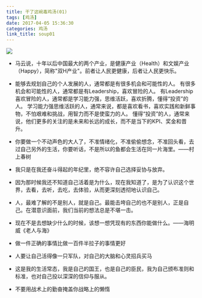```yaml
---
title: 干了这碗毒鸡汤(01)
tags: [鸡汤]
date: 2017-04-05 15:36:30
categories: 鸡汤
link_title: soup01
---
```

![](http://onxkn9cbz.bkt.clouddn.com/photo05.jpg)

- 马云说，十年以后中国最大的两个产业，是健康产业（Health）和文娱产业（Happy），简称"双H产业"。前者让人民更健康，后者让人民更快乐。


- 能够去规划自己的个人发展的人，通常都是有很多机会和可能性的人。
有很多机会和可能性的人，通常都是有Leadership，喜欢冒险的人。
有Leadership喜欢冒险的人，通常都是学习能力强，思维活跃，喜欢折腾，懂得“投资”的人。
学习能力强思维活跃的人，通常来说，都是喜欢看书，喜欢实践和新鲜事物，不怕艰难和挑战，用智力而不是使蛮力的人。
懂得“投资”的人，通常来说，他们更多的关注的是未来和长远的成长，而不是当下的KPI、奖金和晋升。

- 你要做一个不动声色的大人了，不准情绪化，不准偷偷想念，不准回头看，去过自己另外的生活，你要听话，不是所以的鱼都会生活在同一片海里。——村上春树

<!--more-->

- 我只是在我还奋斗得起的年纪里，绝不容许自己选择妥协与放弃。

- 因为那时候我还不知道自己活着是为什么，现在我知道了，是为了认识这个世界，去看，去听，去吃，去体验，从而更深刻透彻地认识自己。

- 人，最难了解的不是别人，就是自己。最能击垮自己的也不是别人，正是自己。在潜意识面前，我们当前的想法总是不堪一击。

- 现在不是去想缺少什么的时候，该想一想凭现有的东西你能做什么。——海明威《老人与海》

- 做一件正确的事情比做一百件半拉子的事情更好

- 人要让自己活得像一只军队，对自己的大脑和心灵招兵买马

- 这是我的生活常态，我是自己的国王，也是自己的臣民，我为自己颁布准则和标准，也对自己投以深深的信仰与服从。

- 不要用战术上的勤奋掩盖你战略上的懒惰
